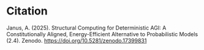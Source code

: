 # Citation
Janus, A. (2025). Structural Computing for Deterministic AGI: A Constitutionally Aligned, Energy-Efficient Alternative to Probabilistic Models (2.4). Zenodo. https://doi.org/10.5281/zenodo.17399831